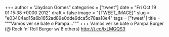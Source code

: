 
+++
author = "Jaydson Gomes"
categories = ["tweet"]
date = "Fri Oct 19 01:15:38 +0000 2012"
draft = false
image = "{TWEET_IMAGE}"
slug = "e03404ad15a6b1652ad89e0dde9dca5c78aa18e4"
tags = ["tweet"]
title = """Vamos ver se bate o Pampa..."""
+++
Vamos ver se bate o Pampa Burger (@ Rock 'n' Roll Burger w/ 8 others) http://t.co/lxLMGQS3
